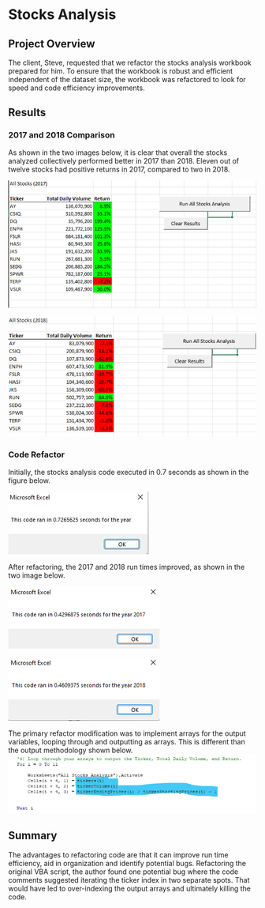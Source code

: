 # Stocks Analysis
## Project Overview
The client, Steve, requested that we refactor the stocks analysis workbook prepared for him. To ensure that the workbook is robust and efficient independent of the dataset size, the workbook was refactored to look for speed and code efficiency improvements.

## Results
### 2017 and 2018 Comparison
As shown in the two images below, it is clear that overall the stocks analyzed collectively performed better in 2017 than 2018. Eleven out of twelve stocks had positive returns in 2017, compared to two in 2018.

![2017 results](/Resources/VBA_Challenge_results_2017.png)

![2018 results](/Resources/VBA_Challenge_results_2018.png)

### Code Refactor
Initially, the stocks analysis code executed in 0.7 seconds as shown in the figure below.

![Original results](/Resources/InitialRun_2018.jpg)

After refactoring, the 2017 and 2018 run times improved, as shown in the two image below.

![2017 refactor results](/Resources/VBA_Challenge_2017.png)

![2018 refactor results](/Resources/VBA_Challenge_2018.png)

The primary refactor modification was to implement arrays for the output variables, looping through and outputting as arrays. This is different than the output methodology shown below. 
![Code results](/Resources/VBA_Challenge_outputCode.png)

## Summary
The advantages to refactoring code are that it can improve run time efficiency, aid in organization and identify potential bugs. Refactoring the original VBA script, the author found one potential bug where the code comments suggested iterating the ticker index in two separate spots. That would have led to over-indexing the output arrays and ultimately killing the code.
